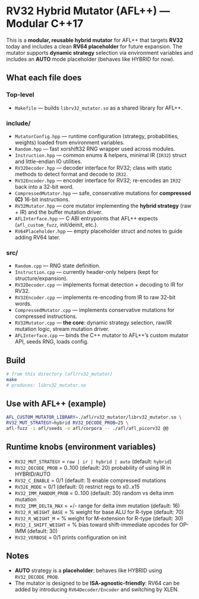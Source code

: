 
# RV32 Hybrid Mutator (AFL++) — Modular C++17

This is a **modular, reusable hybrid mutator** for AFL++ that targets **RV32** today and includes a clean **RV64 placeholder** for future expansion. The mutator supports **dynamic strategy** selection via environment variables and includes an **AUTO** mode placeholder (behaves like HYBRID for now).

## What each file does

### Top-level
- `Makefile` — builds `librv32_mutator.so` as a shared library for AFL++.

### include/
- `MutatorConfig.hpp` — runtime configuration (strategy, probabilities, weights) loaded from environment variables.
- `Random.hpp` — fast xorshift32 RNG wrapper used across modules.
- `Instruction.hpp` — common enums & helpers, minimal IR (`IR32`) struct and little-endian IO utilities.
- `RV32Decoder.hpp` — decoder interface for RV32; class with static methods to detect format and decode to `IR32`.
- `RV32Encoder.hpp` — encoder interface for RV32; re-encodes an `IR32` back into a 32-bit word.
- `CompressedMutator.hpp` — safe, conservative mutations for **compressed (C)** 16-bit instructions.
- `RV32Mutator.hpp` — core mutator implementing the **hybrid strategy** (raw + IR) and the buffer mutation driver.
- `AFLInterface.hpp` — C ABI entrypoints that AFL++ expects (`afl_custom_fuzz`, init/deinit, etc.).
- `RV64Placeholder.hpp` — empty placeholder struct and notes to guide adding RV64 later.

### src/
- `Random.cpp` — RNG state definition.
- `Instruction.cpp` — currently header-only helpers (kept for structure/expansion).
- `RV32Decoder.cpp` — implements format detection + decoding to IR for RV32.
- `RV32Encoder.cpp` — implements re-encoding from IR to raw 32-bit words.
- `CompressedMutator.cpp` — implements conservative mutations for compressed instructions.
- `RV32Mutator.cpp` — **the core**: dynamic strategy selection, raw/IR mutation logic, stream mutation driver.
- `AFLInterface.cpp` — binds the C++ mutator to AFL++’s custom mutator API, seeds RNG, loads config.

## Build
```bash
# from this directory (afl/rv32_mutator)
make
# produces: librv32_mutator.so
```

## Use with AFL++ (example)
```bash
AFL_CUSTOM_MUTATOR_LIBRARY=./afl/rv32_mutator/librv32_mutator.so \
RV32_MUT_STRATEGY=hybrid RV32_DECODE_PROB=25 \
afl-fuzz -i afl/seeds -o afl/corpora -- ./afl/afl_picorv32 @@
```

## Runtime knobs (environment variables)
- `RV32_MUT_STRATEGY` = `raw | ir | hybrid | auto` (default: `hybrid`)
- `RV32_DECODE_PROB`  = 0..100 (default: 20) probability of using IR in HYBRID/AUTO
- `RV32_C_ENABLE`     = 0/1 (default: 1) enable compressed mutations
- `RV32E_MODE`        = 0/1 (default: 0) restrict regs to x0..x15
- `RV32_IMM_RANDOM_PROB` = 0..100 (default: 30) random vs delta imm mutation
- `RV32_IMM_DELTA_MAX`   = +/- range for delta imm mutation (default: 16)
- `RV32_R_WEIGHT_BASE`   = % weight for base ALU for R-type (default: 70)
- `RV32_R_WEIGHT_M`      = % weight for M-extension for R-type (default: 30)
- `RV32_I_SHIFT_WEIGHT`  = % bias toward shift-immediate opcodes for OP-IMM (default: 30)
- `RV32_VERBOSE`         = 0/1 prints configuration on init

## Notes
- **AUTO** strategy is a **placeholder**: behaves like HYBRID using `RV32_DECODE_PROB`.
- The mutator is designed to be **ISA-agnostic-friendly**: RV64 can be added by introducing `RV64Decoder/Encoder` and switching by XLEN.
